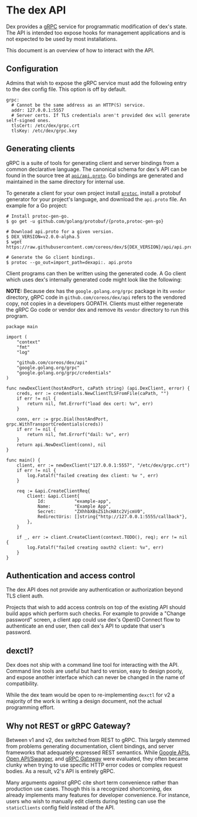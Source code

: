 # The dex API

Dex provides a [gRPC][grpc] service for programmatic modification of dex's state. The API is intended too expose hooks for management applications and is not expected to be used by most installations.

This document is an overview of how to interact with the API.

## Configuration

Admins that wish to expose the gRPC service must add the following entry to the dex config file. This option is off by default.

```
grpc:
  # Cannot be the same address as an HTTP(S) service.
  addr: 127.0.0.1:5557
  # Server certs. If TLS credentials aren't provided dex will generate self-signed ones.
  tlsCert: /etc/dex/grpc.crt
  tlsKey: /etc/dex/grpc.key
```

## Generating clients

gRPC is a suite of tools for generating client and server bindings from a common declarative language. The canonical schema for dex's API can be found in the source tree at [`api/api.proto`][api-proto]. Go bindings are generated and maintained in the same directory for internal use.

To generate a client for your own project install [`protoc`][protoc], install a protobuf generator for your project's language, and download the `api.proto` file. An example for a Go project:

```
# Install protoc-gen-go.
$ go get -u github.com/golang/protobuf/{proto,protoc-gen-go}

# Download api.proto for a given version.
$ DEX_VERSION=v2.0.0-alpha.5
$ wget https://raw.githubusercontent.com/coreos/dex/${DEX_VERSION}/api/api.proto

# Generate the Go client bindings.
$ protoc --go_out=import_path=dexapi:. api.proto
```

Client programs can then be written using the generated code. A Go client which uses dex's internally generated code might look like the following:

__NOTE:__ Because dex has the `google.golang.org/grpc` package in its `vendor` directory, gRPC code in `github.com/coreos/dex/api` refers to the vendored copy, not copies in a developers GOPATH. Clients must either regenerate the gRPC Go code or vendor dex and remove its `vendor` directory to run this program.

```
package main

import (
    "context"
    "fmt"
    "log"

    "github.com/coreos/dex/api"
    "google.golang.org/grpc"
    "google.golang.org/grpc/credentials"
)

func newDexClient(hostAndPort, caPath string) (api.DexClient, error) {
    creds, err := credentials.NewClientTLSFromFile(caPath, "")
    if err != nil {
        return nil, fmt.Errorf("load dex cert: %v", err)
    }

    conn, err := grpc.Dial(hostAndPort, grpc.WithTransportCredentials(creds))
    if err != nil {
        return nil, fmt.Errorf("dail: %v", err)
    }
    return api.NewDexClient(conn), nil
}

func main() {
    client, err := newDexClient("127.0.0.1:5557", "/etc/dex/grpc.crt")
    if err != nil {
        log.Fatalf("failed creating dex client: %v ", err)
    }

    req := &api.CreateClientReq{
        Client: &api.Client{
            Id:           "example-app",
            Name:         "Example App",
            Secret:       "ZXhhbXBsZS1hcHAtc2VjcmV0",
            RedirectUris: []string{"http://127.0.0.1:5555/callback"},
        },
    }

    if _, err := client.CreateClient(context.TODO(), req); err != nil {
        log.Fatalf("failed creating oauth2 client: %v", err)
    }
}
```

## Authentication and access control

The dex API does not provide any authentication or authorization beyond TLS client auth.

Projects that wish to add access controls on top of the existing API should build apps which perform such checks. For example to provide a "Change password" screen, a client app could use dex's OpenID Connect flow to authenticate an end user, then call dex's API to update that user's password.

## dexctl?

Dex does not ship with a command line tool for interacting with the API. Command line tools are useful but hard to version, easy to design poorly, and expose another interface which can never be changed in the name of compatibility.

While the dex team would be open to re-implementing `dexctl` for v2 a majority of the work is writing a design document, not the actual programming effort.

## Why not REST or gRPC Gateway?

Between v1 and v2, dex switched from REST to gRPC. This largely stemmed from problems generating documentation, client bindings, and server frameworks that adequately expressed REST semantics. While [Google APIs][google-apis], [Open API/Swagger][open-api], and [gRPC Gateway][grpc-gateway] were evaluated, they often became clunky when trying to use specific HTTP error codes or complex request bodies. As a result, v2's API is entirely gRPC.

Many arguments _against_ gRPC cite short term convenience rather than production use cases. Though this is a recognized shortcoming, dex already implements many features for developer convenience. For instance, users who wish to manually edit clients during testing can use the `staticClients` config field instead of the API.

[grpc]: http://www.grpc.io/
[api-proto]: https://github.com/coreos/dex/blob/v2.0.0-alpha.5/api/api.proto
[protoc]: https://github.com/google/protobuf/releases
[protoc-gen-go]: https://github.com/golang/protobuf
[google-apis]: https://github.com/google/apis-client-generator
[open-api]: https://openapis.org/
[grpc-gateway]: https://github.com/grpc-ecosystem/grpc-gateway
